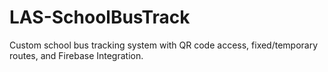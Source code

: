 # LAS-SchoolBusTrack
Custom school bus tracking system with QR code access, fixed/temporary routes, and Firebase Integration.
